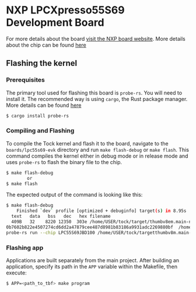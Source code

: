 NXP LPCXpresso55S69 Development Board
======================================

For more details about the board [visit the NXP board website](https://www.nxp.com/design/design-center/software/development-software/mcuxpresso-software-and-tools-/lpcxpresso-boards/lpcxpresso55s69-development-board:LPC55S69-EVK). More details about the chip can be found [here](https://www.nxp.com/products/LPC55S6x)

## Flashing the kernel

### Prerequisites

The primary tool used for flashing this board is `probe-rs`. You will need to install it. The recommended way is using `cargo`, the Rust package manager. More details can be found [here](https://probe.rs/docs/getting-started/installation/)

```bash
$ cargo install probe-rs
```

### Compiling and Flashing

To compile the Tock kernel and flash it to the board, navigate to the `boards/lpc55s69-evk` directory and run `make flash-debug` or `make flash`. This command compiles the kernel either in debug mode or in release mode and uses `probe-rs` to flash the binary file to the chip.

```bash
$ make flash-debug
        or
$ make flash
```

The expected output of the command is looking like this:

```bash
$ make flash-debug
    Finished `dev` profile [optimized + debuginfo] target(s) in 8.95s
  text   data   bss   dec   hex filename
  409B   32    8220 12350  303e /home/USER/tock/target/thumbv8em.main-none-eabihf/debug/lpc55s69-evk
0b7602b822e4507274cd6dd2a47879cee487d8981b83186a9931adc2269880bf  /home/USER/tock/target/thumbv8em.main-none-eabihf/debug/lpc55s69-evk.bin
probe-rs run --chip LPC55S69JBD100 /home/USER/tock/targetthumbv8m.main-none-eadihf/debug/lpc55s69-evk.elf
```

### Flashing app

Applications are built separately from the main project. After building an application, specify its path in the `APP` variable within the Makefile, then execute:
```bash
$ APP=<path_to_tbf> make program
```
